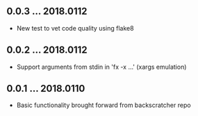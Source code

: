 ## 0.0.3 ... 2018.0112

 * New test to vet code quality using flake8

## 0.0.2 ... 2018.0112

 * Support arguments from stdin in 'fx -x ...' (xargs emulation)

## 0.0.1 ... 2018.0110

 * Basic functionality brought forward from backscratcher repo
